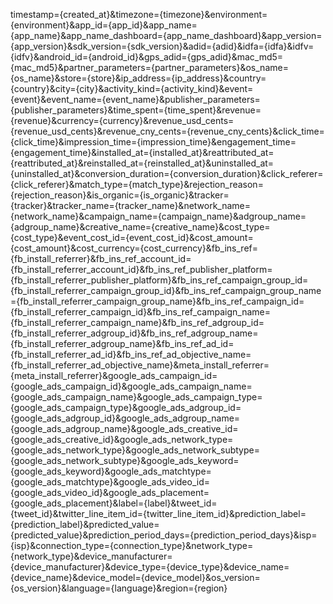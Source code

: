 timestamp={created_at}&timezone={timezone}&environment={environment}&app_id={app_id}&app_name={app_name}&app_name_dashboard={app_name_dashboard}&app_version={app_version}&sdk_version={sdk_version}&adid={adid}&idfa={idfa}&idfv={idfv}&android_id={android_id}&gps_adid={gps_adid}&mac_md5={mac_md5}&partner_parameters={partner_parameters}&os_name={os_name}&store={store}&ip_address={ip_address}&country={country}&city={city}&activity_kind={activity_kind}&event={event}&event_name={event_name}&publisher_parameters={publisher_parameters}&time_spent={time_spent}&revenue={revenue}&currency={currency}&revenue_usd_cents={revenue_usd_cents}&revenue_cny_cents={revenue_cny_cents}&click_time={click_time}&impression_time={impression_time}&engagement_time={engagement_time}&installed_at={installed_at}&reattributed_at={reattributed_at}&reinstalled_at={reinstalled_at}&uninstalled_at={uninstalled_at}&conversion_duration={conversion_duration}&click_referer={click_referer}&match_type={match_type}&rejection_reason={rejection_reason}&is_organic={is_organic}&tracker={tracker}&tracker_name={tracker_name}&network_name={network_name}&campaign_name={campaign_name}&adgroup_name={adgroup_name}&creative_name={creative_name}&cost_type={cost_type}&event_cost_id={event_cost_id}&cost_amount={cost_amount}&cost_currency={cost_currency}&fb_ins_ref={fb_install_referrer}&fb_ins_ref_account_id={fb_install_referrer_account_id}&fb_ins_ref_publisher_platform={fb_install_referrer_publisher_platform}&fb_ins_ref_campaign_group_id={fb_install_referrer_campaign_group_id}&fb_ins_ref_campaign_group_name={fb_install_referrer_campaign_group_name}&fb_ins_ref_campaign_id={fb_install_referrer_campaign_id}&fb_ins_ref_campaign_name={fb_install_referrer_campaign_name}&fb_ins_ref_adgroup_id={fb_install_referrer_adgroup_id}&fb_ins_ref_adgroup_name={fb_install_referrer_adgroup_name}&fb_ins_ref_ad_id={fb_install_referrer_ad_id}&fb_ins_ref_ad_objective_name={fb_install_referrer_ad_objective_name}&meta_install_referrer={meta_install_referrer}&google_ads_campaign_id={google_ads_campaign_id}&google_ads_campaign_name={google_ads_campaign_name}&google_ads_campaign_type={google_ads_campaign_type}&google_ads_adgroup_id={google_ads_adgroup_id}&google_ads_adgroup_name={google_ads_adgroup_name}&google_ads_creative_id={google_ads_creative_id}&google_ads_network_type={google_ads_network_type}&google_ads_network_subtype={google_ads_network_subtype}&google_ads_keyword={google_ads_keyword}&google_ads_matchtype={google_ads_matchtype}&google_ads_video_id={google_ads_video_id}&google_ads_placement={google_ads_placement}&label={label}&tweet_id={tweet_id}&twitter_line_item_id={twitter_line_item_id}&prediction_label={prediction_label}&predicted_value={predicted_value}&prediction_period_days={prediction_period_days}&isp={isp}&connection_type={connection_type}&network_type={network_type}&device_manufacturer={device_manufacturer}&device_type={device_type}&device_name={device_name}&device_model={device_model}&os_version={os_version}&language={language}&region={region}
